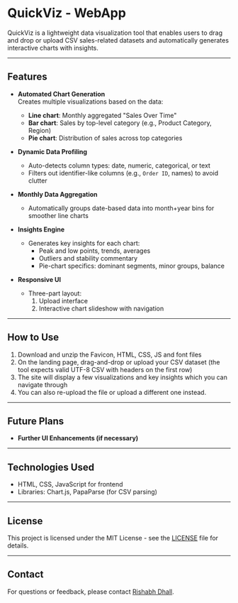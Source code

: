 # QuickViz - WebApp

QuickViz is a lightweight data visualization tool that enables users to drag and drop or upload CSV sales-related datasets and automatically generates interactive charts with insights.

---

## Features

- **Automated Chart Generation**  
  Creates multiple visualizations based on the data:
  - **Line chart**: Monthly aggregated "Sales Over Time"
  - **Bar chart**: Sales by top-level category (e.g., Product Category, Region)
  - **Pie chart**: Distribution of sales across top categories

- **Dynamic Data Profiling**
  - Auto-detects column types: date, numeric, categorical, or text
  - Filters out identifier-like columns (e.g., `Order ID`, names) to avoid clutter

- **Monthly Data Aggregation**
  - Automatically groups date-based data into month+year bins for smoother line charts

- **Insights Engine**
  - Generates key insights for each chart:
    - Peak and low points, trends, averages
    - Outliers and stability commentary
    - Pie-chart specifics: dominant segments, minor groups, balance

- **Responsive UI**
  - Three-part layout:  
    1. Upload interface  
    2. Interactive chart slideshow with navigation  

---

## How to Use

1. Download and unzip the Favicon, HTML, CSS, JS and font files
2. On the landing page, drag-and-drop or upload your CSV dataset (the tool expects valid UTF-8 CSV with headers on the first row)
3. The site will display a few visualizations and key insights which you can navigate through
4. You can also re-upload the file or upload a different one instead.

---

## Future Plans

- **Further UI Enhancements (if necessary)**

---

## Technologies Used

- HTML, CSS, JavaScript for frontend
- Libraries: Chart.js, PapaParse (for CSV parsing)
---

## License

This project is licensed under the MIT License - see the [LICENSE](LICENSE) file for details.

---

## Contact

For questions or feedback, please contact [Rishabh Dhall](mailto:rishabhdhall02@gmail.com).

